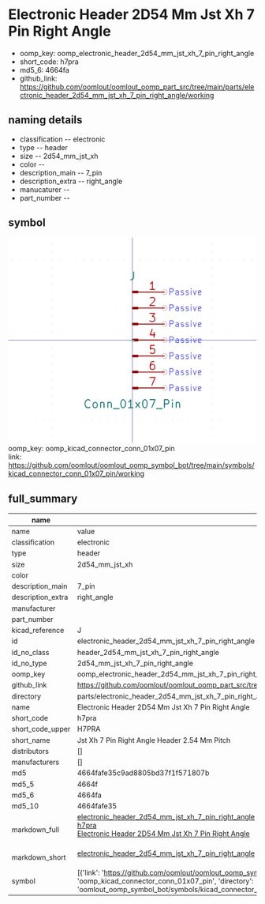 # Electronic Header 2D54 Mm Jst Xh 7 Pin Right Angle

  
* oomp_key: oomp_electronic_header_2d54_mm_jst_xh_7_pin_right_angle 
* short_code: h7pra
* md5_6: 4664fa  
* github_link: https://github.com/oomlout/oomlout_oomp_part_src/tree/main/parts/electronic_header_2d54_mm_jst_xh_7_pin_right_angle/working  
## naming details
* classification -- electronic
* type -- header
* size -- 2d54_mm_jst_xh
* color -- 
* description_main -- 7_pin
* description_extra -- right_angle
* manucaturer -- 
* part_number -- 



## symbol

![](symbol/0/working/working_600.png)  
oomp_key: oomp_kicad_connector_conn_01x07_pin  
link: https://github.com/oomlout/oomlout_oomp_symbol_bot/tree/main/symbols/kicad_connector_conn_01x07_pin/working  


## full_summary
| name | value | 
| --- | --- | 
| name | value | 
| classification | electronic | 
| type | header | 
| size | 2d54_mm_jst_xh | 
| color |  | 
| description_main | 7_pin | 
| description_extra | right_angle | 
| manufacturer |  | 
| part_number |  | 
| kicad_reference | J | 
| id | electronic_header_2d54_mm_jst_xh_7_pin_right_angle | 
| id_no_class | header_2d54_mm_jst_xh_7_pin_right_angle | 
| id_no_type | 2d54_mm_jst_xh_7_pin_right_angle | 
| oomp_key | oomp_electronic_header_2d54_mm_jst_xh_7_pin_right_angle | 
| github_link | https://github.com/oomlout/oomlout_oomp_part_src/tree/main/parts/electronic_header_2d54_mm_jst_xh_7_pin_right_angle/working | 
| directory | parts/electronic_header_2d54_mm_jst_xh_7_pin_right_angle | 
| name | Electronic Header 2D54 Mm Jst Xh 7 Pin Right Angle | 
| short_code | h7pra | 
| short_code_upper | H7PRA | 
| short_name | Jst Xh 7 Pin Right Angle Header 2.54 Mm Pitch | 
| distributors | [] | 
| manufacturers | [] | 
| md5 | 4664fafe35c9ad8805bd37f1f571807b | 
| md5_5 | 4664f | 
| md5_6 | 4664fa | 
| md5_10 | 4664fafe35 | 
| markdown_full | [electronic_header_2d54_mm_jst_xh_7_pin_right_angle](https://github.com/oomlout/oomlout_oomp_part_src/tree/main/parts/electronic_header_2d54_mm_jst_xh_7_pin_right_angle/working)<br>[h7pra](https://github.com/oomlout/oomlout_oomp_part_src/tree/main/parts/electronic_header_2d54_mm_jst_xh_7_pin_right_angle/working)<br>[Electronic Header 2D54 Mm Jst Xh 7 Pin Right Angle](https://github.com/oomlout/oomlout_oomp_part_src/tree/main/parts/electronic_header_2d54_mm_jst_xh_7_pin_right_angle/working)<br><br> | 
| markdown_short | [electronic_header_2d54_mm_jst_xh_7_pin_right_angle](https://github.com/oomlout/oomlout_oomp_part_src/tree/main/parts/electronic_header_2d54_mm_jst_xh_7_pin_right_angle/working)<br><br> | 
| symbol | [{'link': 'https://github.com/oomlout/oomlout_oomp_symbol_bot/tree/main/symbols/kicad_connector_conn_01x07_pin', 'oomp_key': 'oomp_kicad_connector_conn_01x07_pin', 'directory': 'oomlout_oomp_symbol_bot/symbols/kicad_connector_conn_01x07_pin//working/working.kicad_sym'}] | 
